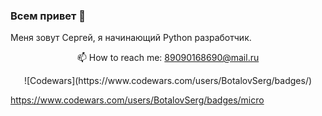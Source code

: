 ### Всем привет 👋
Меня зовут Сергей, я начинающий Python разработчик. 



 <p align='center'>
  📫  How to reach me: <a href='mailto:89090168690@mail.ru'>89090168690@mail.ru</a>
</p>
<p align='center'>
![Codewars](https://www.codewars.com/users/BotalovSerg/badges/)
 </p>
 

 https://www.codewars.com/users/BotalovSerg/badges/micro
<!--
**BotalovSerg/BotalovSerg** is a ✨ _special_ ✨ repository because its `README.md` (this file) appears on your GitHub profile.

Here are some ideas to get you started:

- 🔭 I’m currently working on ...
- 🌱 I’m currently learning ...
- 👯 I’m looking to collaborate on ...
- 🤔 I’m looking for help with ...
- 💬 Ask me about ...
- 📫 How to reach me: ...
- 😄 Pronouns: ...
- ⚡ Fun fact: ...
-->
